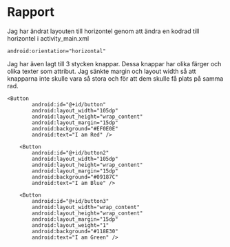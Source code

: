 
# Rapport


Jag har ändrat layouten till horizontel genom att ändra en kodrad till horizontel i activity_main.xml
```
android:orientation="horizontal"
```
Jag har även lagt till 3 stycken knappar. Dessa knappar har olika färger och olika texter som attribut.
Jag sänkte margin och layout width så att knapparna inte skulle vara så stora och för
att dem skulle få plats på samma rad.

```
<Button
        android:id="@+id/button"
        android:layout_width="105dp"
        android:layout_height="wrap_content"
        android:layout_margin="15dp"
        android:background="#EF0E0E"
        android:text="I am Red" />

    <Button
        android:id="@+id/button2"
        android:layout_width="105dp"
        android:layout_height="wrap_content"
        android:layout_margin="15dp"
        android:background="#09187C"
        android:text="I am Blue" />

    <Button
        android:id="@+id/button3"
        android:layout_width="wrap_content"
        android:layout_height="wrap_content"
        android:layout_margin="15dp"
        android:layout_weight="1"
        android:background="#118E30"
        android:text="I am Green" />
```


